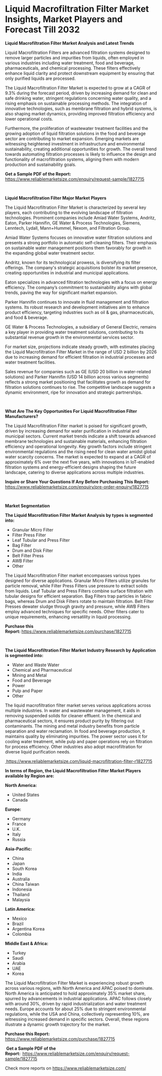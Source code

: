 <p><h1>Liquid Macrofiltration Filter Market Insights, Market Players and Forecast Till 2032</h1></p><p><strong>Liquid Macrofiltration Filter Market Analysis and Latest Trends</strong></p>
<p><p>Liquid Macrofiltration Filters are advanced filtration systems designed to remove larger particles and impurities from liquids, often employed in various industries including water treatment, food and beverage, pharmaceuticals, and chemical processing. These filters effectively enhance liquid clarity and protect downstream equipment by ensuring that only purified liquids are processed.</p><p>The Liquid Macrofiltration Filter Market is expected to grow at a CAGR of 9.3% during the forecast period, driven by increasing demand for clean and safe drinking water, stringent regulations concerning water quality, and a rising emphasis on sustainable processing methods. The integration of innovative technologies, such as membrane filtration and hybrid systems, is also shaping market dynamics, providing improved filtration efficiency and lower operational costs.</p><p>Furthermore, the proliferation of wastewater treatment facilities and the growing adoption of liquid filtration solutions in the food and beverage sector are contributing to market expansion. Emerging markets are witnessing heightened investment in infrastructure and environmental sustainability, creating additional opportunities for growth. The overall trend towards automating filtration processes is likely to influence the design and functionality of macrofiltration systems, aligning them with modern production and sustainability goals.</p></p>
<p><strong>Get a Sample PDF of the Report:&nbsp;</strong> <a href="https://www.reliablemarketsize.com/enquiry/request-sample/1827715?utm_campaign=2580&utm_medium=2&utm_source=Github&utm_content=ia&utm_term=28022025&utm_id=liquid-macrofiltration-filter">https://www.reliablemarketsize.com/enquiry/request-sample/1827715</a></p>
<p>&nbsp;</p>
<p><strong>Liquid Macrofiltration Filter Major Market Players</strong></p>
<p><p>The Liquid Macrofiltration Filter Market is characterized by several key players, each contributing to the evolving landscape of filtration technologies. Prominent companies include Amiad Water Systems, Andritz, Eaton, Parker Hannifin, GE Water & Process Technologies, Siemens, Lenntech, Lydall, Mann+Hummel, Nexom, and Filtration Group.</p><p>Amiad Water Systems focuses on innovative water filtration solutions and presents a strong portfolio in automatic self-cleaning filters. Their emphasis on sustainable water management positions them favorably for growth in the expanding global water treatment sector.</p><p>Andritz, known for its technological prowess, is diversifying its filter offerings. The company's strategic acquisitions bolster its market presence, creating opportunities in industrial and municipal applications.</p><p>Eaton specializes in advanced filtration technologies with a focus on energy efficiency. The company’s commitment to sustainability aligns with global trends, paving the way for significant market expansion.</p><p>Parker Hannifin continues to innovate in fluid management and filtration systems. Its robust research and development initiatives aim to enhance product efficiency, targeting industries such as oil & gas, pharmaceuticals, and food & beverage.</p><p>GE Water & Process Technologies, a subsidiary of General Electric, remains a key player in providing water treatment solutions, contributing to its substantial revenue growth in the environmental services sector.</p><p>For market size, projections indicate steady growth, with estimates placing the Liquid Macrofiltration Filter Market in the range of USD 2 billion by 2026 due to increasing demand for efficient filtration in industrial processes and water treatment facilities. </p><p>Sales revenue for companies such as GE (USD 20 billion in water-related solutions) and Parker Hannifin (USD 14 billion across various segments) reflects a strong market positioning that facilitates growth as demand for filtration solutions continues to rise. The competitive landscape suggests a dynamic environment, ripe for innovation and strategic partnerships.</p></p>
<p>&nbsp;</p>
<p><strong>What Are The Key Opportunities For Liquid Macrofiltration Filter Manufacturers?</strong></p>
<p><p>The Liquid Macrofiltration Filter market is poised for significant growth, driven by increasing demand for water purification in industrial and municipal sectors. Current market trends indicate a shift towards advanced membrane technologies and sustainable materials, enhancing filtration efficiency and operational longevity. Key growth factors include stringent environmental regulations and the rising need for clean water amidst global water scarcity concerns. The market is expected to expand at a CAGR of approximately 6% over the next five years, with innovations in IoT-enabled filtration systems and energy-efficient designs shaping the future landscape, catering to diverse applications across multiple industries.</p></p>
<p><strong>Inquire or Share Your Questions If Any Before Purchasing This Report:</strong> <a href="https://www.reliablemarketsize.com/enquiry/pre-order-enquiry/1827715?utm_campaign=2580&utm_medium=2&utm_source=Github&utm_content=ia&utm_term=28022025&utm_id=liquid-macrofiltration-filter">https://www.reliablemarketsize.com/enquiry/pre-order-enquiry/1827715</a></p>
<p>&nbsp;</p>
<p><strong>Market Segmentation</strong></p>
<p><strong>The Liquid Macrofiltration Filter Market Analysis by types is segmented into:</strong></p>
<p><ul><li>Granular Micro Filter</li><li>Filter Press Filter</li><li>Leaf Tubular and Press Filter</li><li>Bag Filter</li><li>Drum and Disk Filter</li><li>Belt Filter Press</li><li>AWB Filter</li><li>Other</li></ul></p>
<p><p>The Liquid Macrofiltration Filter market encompasses various types designed for diverse applications. Granular Micro Filters utilize granules for particle removal, while Filter Press Filters use pressure to extract solids from liquids. Leaf Tubular and Press Filters combine surface filtration with tubular designs for efficient separation. Bag Filters trap particles in fabric bags, whereas Drum and Disk Filters rotate to maintain filtration. Belt Filter Presses dewater sludge through gravity and pressure, while AWB Filters employ advanced techniques for specific needs. Other filters cater to unique requirements, enhancing versatility in liquid processing.</p></p>
<p><strong>Purchase this Report:&nbsp;</strong><a href="https://www.reliablemarketsize.com/purchase/1827715?utm_campaign=2580&utm_medium=2&utm_source=Github&utm_content=ia&utm_term=28022025&utm_id=liquid-macrofiltration-filter">https://www.reliablemarketsize.com/purchase/1827715</a></p>
<p>&nbsp;</p>
<p><strong>The Liquid Macrofiltration Filter Market Industry Research by Application is segmented into:</strong></p>
<p><ul><li>Water and Waste Water</li><li>Chemical and Pharmaceutical</li><li>Mining and Metal</li><li>Food and Beverage</li><li>Power</li><li>Pulp and Paper</li><li>Other</li></ul></p>
<p><p>The liquid macrofiltration filter market serves various applications across multiple industries. In water and wastewater management, it aids in removing suspended solids for cleaner effluent. In the chemical and pharmaceutical sectors, it ensures product purity by filtering out contaminants. The mining and metal industry benefits from particle separation and water reclamation. In food and beverage production, it maintains quality by eliminating impurities. The power sector uses it for cooling water treatment, while pulp and paper operations rely on filtration for process efficiency. Other industries also adopt macrofiltration for diverse liquid purification needs.</p></p>
<p><a href="https://www.reliablemarketsize.com/liquid-macrofiltration-filter-r1827715?utm_campaign=2580&utm_medium=2&utm_source=Github&utm_content=ia&utm_term=28022025&utm_id=liquid-macrofiltration-filter">&nbsp;https://www.reliablemarketsize.com/liquid-macrofiltration-filter-r1827715</a></p>
<p><strong>In terms of Region, the Liquid Macrofiltration Filter Market Players available by Region are:</strong></p>
<p>
    <p> <strong> North America: </strong>
        <ul>
            <li>United States</li>
            <li>Canada</li>
        </ul>
        </p> 
    <p> <strong> Europe: </strong>
        <ul>
            <li>Germany</li>
            <li>France</li>
            <li>U.K.</li>
            <li>Italy</li>
            <li>Russia</li>
        </ul>
        </p> 
    <p> <strong> Asia-Pacific: </strong>
        <ul>
            <li>China</li>
            <li>Japan</li>
            <li>South Korea</li>
            <li>India</li>
            <li>Australia</li>
            <li>China Taiwan</li>
            <li>Indonesia</li>
            <li>Thailand</li>
            <li>Malaysia</li>
        </ul>
        </p> 
    <p> <strong> Latin America: </strong>
        <ul>
            <li>Mexico</li>
            <li>Brazil</li>
            <li>Argentina Korea</li>
            <li>Colombia</li>
        </ul>
        </p> 
    <p> <strong> Middle East & Africa: </strong>
        <ul>
            <li>Turkey</li>
            <li>Saudi</li>
            <li>Arabia</li>
            <li>UAE</li>
            <li>Korea</li>
        </ul>
    </p>
    </p>
<p><p>The Liquid Macrofiltration Filter Market is experiencing robust growth across various regions, with North America and APAC poised to dominate. North America is anticipated to hold approximately 35% market share, spurred by advancements in industrial applications. APAC follows closely with around 30%, driven by rapid industrialization and water treatment needs. Europe accounts for about 25% due to stringent environmental regulations, while the USA and China, collectively representing 10%, are witnessing increased demand in specific sectors. Overall, these regions illustrate a dynamic growth trajectory for the market.</p></p>
<p><strong>Purchase this Report: </strong><a href="https://www.reliablemarketsize.com/purchase/1827715?utm_campaign=2580&utm_medium=2&utm_source=Github&utm_content=ia&utm_term=28022025&utm_id=liquid-macrofiltration-filter">https://www.reliablemarketsize.com/purchase/1827715</a></p>
<p>&nbsp;<strong>Get a Sample PDF of the Report:&nbsp;&nbsp;</strong><a href="https://www.reliablemarketsize.com/enquiry/request-sample/1827715?utm_campaign=2580&utm_medium=2&utm_source=Github&utm_content=ia&utm_term=28022025&utm_id=liquid-macrofiltration-filter">https://www.reliablemarketsize.com/enquiry/request-sample/1827715</a></p>
<p><strong></strong></p>
<p>Check more reports on <a href="https://www.reliablemarketsize.com/?utm_campaign=2580&utm_medium=2&utm_source=Github&utm_content=ia&utm_term=28022025&utm_id=liquid-macrofiltration-filter">https://www.reliablemarketsize.com/</a></p>